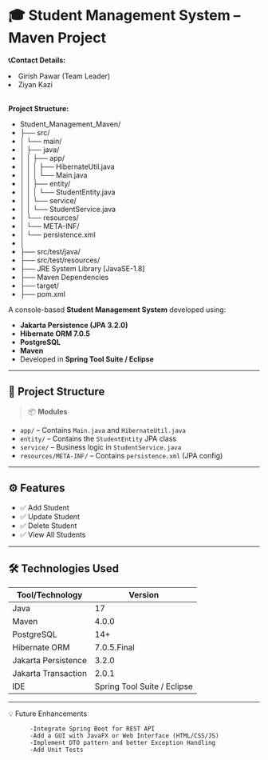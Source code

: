 # 🎓 Student Management System – Maven Project

<b>📞Contact Details:</b>
     <br><li>  Girish Pawar (Team Leader)</li>
      <li>  Ziyan Kazi</li>
      </br>

<b>  Project Structure:  </b>
<ul>
<li>Student_Management_Maven/
  <li>    ├── src/</li>
  <li>    │   └── main/</li>
  <li>    │       ├── java/</li>
  <li>    │       │   ├── app/</li>
  <li>    │       │   │   ├── HibernateUtil.java</li>
 <li>     │       │   │   └── Main.java</li>
<li>      │       │   ├── entity/</li>
<li>      │       │   │   └── StudentEntity.java</li>
<li>      │       │   └── service/</li>
<li>      │       │       └── StudentService.java</li>
<li>      │       └── resources/</li>
<li>      │           └── META-INF/</li>
<li>      │               └── persistence.xml</li>
<li>      │</li>
<li>      ├── src/test/java/</li>
<li>      ├── src/test/resources/</li>
<li>      ├── JRE System Library [JavaSE-1.8]</li>
<li>      ├── Maven Dependencies</li>
<li>      ├── target/</li>
<li>      ├── pom.xml</li>
</ul>

      

A console-based **Student Management System** developed using:

- **Jakarta Persistence (JPA 3.2.0)**
- **Hibernate ORM 7.0.5**
- **PostgreSQL**
- **Maven**
- Developed in **Spring Tool Suite / Eclipse**

---

## 🧩 Project Structure


> 📦 **Modules**
- `app/` – Contains `Main.java` and `HibernateUtil.java`
- `entity/` – Contains the `StudentEntity` JPA class
- `service/` – Business logic in `StudentService.java`
- `resources/META-INF/` – Contains `persistence.xml` (JPA config)

---

## ⚙️ Features

- ✅ Add Student  
- ✅ Update Student  
- ✅ Delete Student  
- ✅ View All Students  

---

## 🛠️ Technologies Used

| Tool/Technology     | Version                     |
|-------------------  |-----------------------------|
| Java                | 17                          |
| Maven               | 4.0.0                       |
| PostgreSQL          | 14+                         |
| Hibernate ORM       | 7.0.5.Final                 |
| Jakarta Persistence | 3.2.0                       |
| Jakarta Transaction | 2.0.1                       |
| IDE                 | Spring Tool Suite / Eclipse |

---

💡 Future Enhancements
        
          -Integrate Spring Boot for REST API
          -Add a GUI with JavaFX or Web Interface (HTML/CSS/JS)
          -Implement DTO pattern and better Exception Handling
          -Add Unit Tests

```
